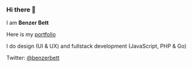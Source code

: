### Hi there 👋
I am **Benzer Bett**

Here is my [portfolio](https://benzerbett.vercel.app)

I do design (UI & UX) and fullstack development (JavaScript, PHP & Go)

Twitter: [@benzerbett](https://twitter.com/benzerbett)

<!--

![](https://github-readme-stats.vercel.app/api?username=benzerbett&show_icons=true&theme=dracula)

**benzerbett/benzerbett** is a ✨ _special_ ✨ repository because its `README.md` (this file) appears on your GitHub profile.

Here are some ideas to get you started:

- 🔭 I’m currently working on ...
- 🌱 I’m currently learning ...
- 👯 I’m looking to collaborate on ...
- 🤔 I’m looking for help with ...
- 💬 Ask me about ...
- 📫 How to reach me: ...
- 😄 Pronouns: ...
- ⚡ Fun fact: ...
-->
